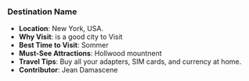 ### Destination Name

  - **Location**: New York, USA.
  - **Why Visit**: is a good city to Visit
  - **Best Time to Visit**: Sommer
  - **Must-See Attractions**: Hollwood mountnent
  - **Travel Tips**: Buy all your adapters, SIM cards, and currency at home.
  - **Contributor**: Jean Damascene